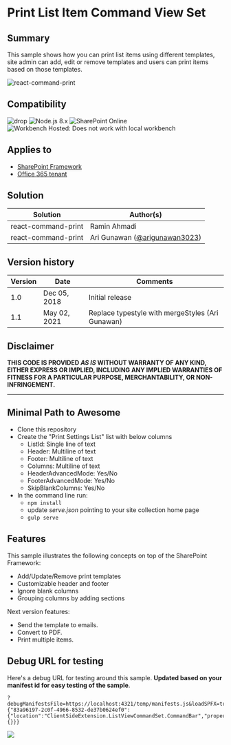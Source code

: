 # Print List Item Command View Set

## Summary
This sample shows how you can print list items using different templates, site admin can add, edit or remove templates and users can print items based on those templates.

![react-command-print](./assets/screenshot.gif)

## Compatibility
![drop](https://img.shields.io/badge/version-1.7-green.svg)
![Node.js 8.x](https://img.shields.io/badge/Node.js-8.x-green.svg)
![SharePoint Online](https://img.shields.io/badge/SharePoint-Online-yellow.svg)
![Workbench Hosted: Does not work with local workbench](https://img.shields.io/badge/Workbench-Hosted-yellow.svg "Does not work with local workbench")

## Applies to

* [SharePoint Framework](https://dev.office.com/sharepoint)
* [Office 365 tenant](https://dev.office.com/sharepoint/docs/spfx/set-up-your-development-environment)

## Solution

Solution|Author(s)
--------|---------
react-command-print | Ramin Ahmadi
react-command-print | Ari Gunawan ([@arigunawan3023](https://twitter.com/arigunawan3023))

## Version history

Version|Date|Comments
-------|----|--------
1.0|Dec 05, 2018|Initial release
1.1|May 02, 2021|Replace typestyle with mergeStyles (Ari Gunawan)

## Disclaimer
**THIS CODE IS PROVIDED *AS IS* WITHOUT WARRANTY OF ANY KIND, EITHER EXPRESS OR IMPLIED, INCLUDING ANY IMPLIED WARRANTIES OF FITNESS FOR A PARTICULAR PURPOSE, MERCHANTABILITY, OR NON-INFRINGEMENT.**

---

## Minimal Path to Awesome

- Clone this repository
- Create the "Print Settings List" list with below columns
  - ListId: Single line of text
  - Header: Multiline of text
  - Footer: Multiline of text
  - Columns: Multiline of text
  - HeaderAdvancedMode: Yes/No
  - FooterAdvancedMode: Yes/No
  - SkipBlankColumns: Yes/No
- In the command line run:
  - `npm install`
  - update _serve.json_ pointing to your site collection home page
  - `gulp serve`

## Features
This sample illustrates the following concepts on top of the SharePoint Framework:

* Add/Update/Remove print templates
* Customizable header and footer
* Ignore blank columns
* Grouping columns by adding sections

Next version features:

* Send the template to emails.
* Convert to PDF.
* Print multiple items.

## Debug URL for testing
Here's a debug URL for testing around this sample. **Updated based on your manifest id for easy testing of the sample**.

```
?debugManifestsFile=https://localhost:4321/temp/manifests.js&loadSPFX=true&customActions={"83a96197-2c0f-4966-8532-de37b0624ef0":{"location":"ClientSideExtension.ListViewCommandSet.CommandBar","properties":{}}} 
```

<img src="https://telemetry.sharepointpnp.com/sp-dev-fx-extensions/samples/react-command-print" />
